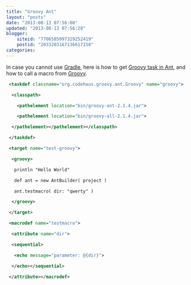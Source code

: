 ```yaml
---
title: "Groovy Ant"
layout: "posts"
date: "2013-08-13 07:56:00"
updated: "2013-08-13 07:56:28"
blogger:
    siteid: "7706585097329252419"
    postid: "2033203167136617158"
categories: 
---
```


In case you cannot use <a href="http://www.gradle.org/">Gradle</a>, here is how to get <a href="http://groovy.codehaus.org/The+groovy+Ant+Task">Groovy task in Ant</a>, and how to call a macro from <a href="http://groovy.codehaus.org/">Groovy</a>.

```xml
 <taskdef classname="org.codehaus.groovy.ant.Groovy" name="groovy">

  <classpath>

    <pathelement location="bin/groovy-ant-2.1.4.jar">

    <pathelement location="bin/groovy-all-2.1.4.jar">

  </pathelement></pathelement></classpath>

 </taskdef>

 <target name="test-groovy">

  <groovy>

   println "Hello World"

   def ant = new AntBuilder( project ) 

   ant.testmacro( dir: "qwerty" ) 

  </groovy>

 </target>

 <macrodef name="testmacro">

  <attribute name="dir">

  <sequential>

   <echo message="parameter: @{dir}">

  </echo></sequential>

 </attribute></macrodef>
```